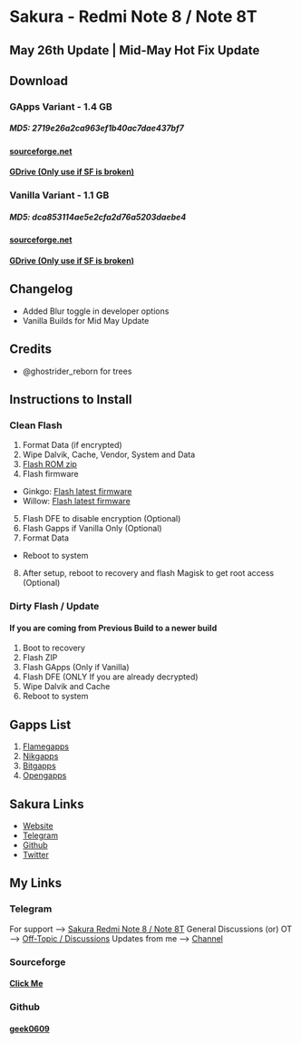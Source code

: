 # Sakura - Redmi Note 8 / Note 8T
## May 26th Update | **Mid-May Hot Fix Update**

## Download
### GApps Variant - 1.4 GB 
##### MD5: 2719e26a2ca963ef1b40ac7dae437bf7
#### [sourceforge.net](https://sourceforge.net/projects/ashwin-rom-builds/files/Ginkgo/Project_Sakura/20210526/ProjectSakura-5.R-GAPPS-20210526-1636-ginkgo-UNOFFICIAL.zip/download)
#### [GDrive (Only use if SF is broken)](https://bit.ly/3fnGxr6)

### Vanilla Variant - 1.1 GB 
##### MD5: dca853114ae5e2cfa2d76a5203daebe4
#### [sourceforge.net](https://sourceforge.net/projects/ashwin-rom-builds/files/Ginkgo/Project_Sakura/20210526/ProjectSakura-5.R-VANILLA-20210526-1517-ginkgo-UNOFFICIAL.zip/download)
#### [GDrive (Only use if SF is broken)](https://bit.ly/34isjRI)

## Changelog

- Added Blur toggle in developer options
- Vanilla Builds for Mid May Update

## Credits

* @ghostrider_reborn for trees

## Instructions to Install
### Clean Flash
1. Format Data (if encrypted)
2. Wipe Dalvik, Cache, Vendor, System and Data 
3. [Flash ROM zip]()
4. Flash firmware 
- Ginkgo: [Flash latest firmware](https://xiaomifirmwareupdater.com/firmware/ginkgo/)
- Willow: [Flash latest firmware](https://xiaomifirmwareupdater.com/firmware/willow/)
5. Flash DFE to disable encryption (Optional)
6. Flash Gapps if Vanilla Only (Optional)
7. Format Data
- Reboot to system
8. After setup, reboot to recovery and flash Magisk to get root access (Optional)

### Dirty Flash / Update
#### If you are coming from Previous Build to a newer build
1. Boot to recovery
2. Flash ZIP
3. Flash GApps (Only if Vanilla) 
4. Flash DFE (ONLY If you are already decrypted) 
5. Wipe Dalvik and Cache
6. Reboot to system

## Gapps List
1. [Flamegapps](https://flamegapps.github.io/download)
2. [Nikgapps](https://nikgapps.com/downloads)
3. [Bitgapps](http://bitgapps.org/)
4. [Opengapps](http://opengapps.org/)

## Sakura Links
- [Website](https://projectsakura.xyz/)
- [Telegram](https://telegram.me/ProjectSakura)
- [Github](https://github.com/ProjectSakura)
- [Twitter](https://twitter.com/ProjectSakura_)

## My Links
### Telegram
For support                 --> [Sakura Redmi Note 8 / Note 8T](https://t.me/sakura_ginkgo)
General Discussions (or) OT --> [Off-Topic / Discussions](https://t.me/ashwin_support)
Updates from me             --> [Channel](https://t.me/ashwin_dev)

### Sourceforge
#### [Click Me](https://sourceforge.net/projects/ashwin-rom-builds/)

### Github
#### [geek0609](https://github.com/geek0609)